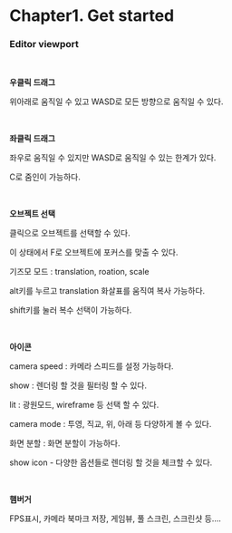 # Chapter1. Get started

### Editor viewport

</br>

**우클릭 드래그**

위아래로 움직일 수 있고 WASD로 모든 방향으로 움직일 수 있다.

</br>

**좌클릭 드래그**

좌우로 움직일 수 있지만 WASD로 움직일 수 있는 한계가 있다.

C로 줌인이 가능하다.

</br>

**오브젝트 선택**

클릭으로 오브젝트를 선택할 수 있다.

이 상태에서 F로 오브젝트에 포커스를 맞출 수 있다.

기즈모 모드 : translation, roation, scale

alt키를 누르고 translation 화살표를 움직여 복사 가능하다.

shift키를 눌러 복수 선택이 가능하다.

</br>

**아이콘**

camera speed : 카메라 스피드를 설정 가능하다.

show : 렌더링 할 것을 필터링 할 수 있다.

lit : 광원모드, wireframe 등 선택 할 수 있다.

camera mode : 투영, 직교, 위, 아래 등 다양하게 볼 수 있다.

화면 분할 : 화면 분할이 가능하다.

show icon - 다양한 옵션들로 렌더링 할 것을 체크할 수 있다. 

</br>

**햄버거** 

FPS표시, 카메라 북마크 저장, 게임뷰, 풀 스크린, 스크린샷 등….
